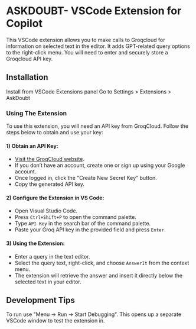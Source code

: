 # ASKDOUBT- VSCode Extension for Copilot

This VSCode extension allows you to make calls to Groqcloud for information on selected text in the editor. It adds GPT-related query options to the right-click menu. You will need to enter and securely store a Groqcloud API key.

## Installation

Install from VSCode Extensions panel 
  Go to Settings > Extensions > AskDoubt


### Using The Extension

To use this extension, you will need an API key from GroqCloud. Follow the steps below to obtain and use your key:

#### 1) Obtain an API Key:

* [Visit the GroqCloud website](https://console.groq.com/docs/quickstart).
* If you don’t have an account, create one or sign up using your Google account.
* Once logged in, click the "Create New Secret Key" button.
* Copy the generated API key.

#### 2) Configure the Extension in VS Code:

* Open Visual Studio Code.
* Press `Ctrl+Shift+P` to open the command palette.
* Type `API Key` in the search bar of the command palette.
* Paste your Groq API key in the provided field and press `Enter`.

#### 3) Using the Extension:

* Enter a query in the text editor.
* Select the query text, right-click, and choose `AnswerIt` from the context menu.
* The extension will retrieve the answer and insert it directly below the selected text in your editor.



## Development Tips

To run use "Menu -> Run -> Start Debugging". This opens up a separate VSCode window to test the extension in.



